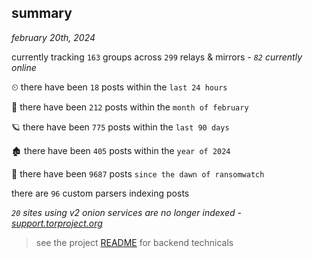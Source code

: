 
## summary
_february 20th, 2024_

currently tracking `163` groups across `299` relays & mirrors - _`82` currently online_

⏲ there have been `18` posts within the `last 24 hours`

🦈 there have been `212` posts within the `month of february`

🪐 there have been `775` posts within the `last 90 days`

🏚 there have been `405` posts within the `year of 2024`

🦕 there have been `9687` posts `since the dawn of ransomwatch`

there are `96` custom parsers indexing posts

_`20` sites using v2 onion services are no longer indexed - [support.torproject.org](https://support.torproject.org/onionservices/v2-deprecation/)_

> see the project [README](https://github.com/joshhighet/ransomwatch#ransomwatch--) for backend technicals
